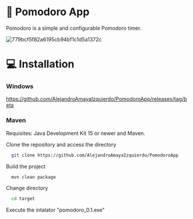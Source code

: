 
# 🍅 Pomodoro App

Pomodoro is a simple and configurable Pomodoro timer.

![779bcf5f82a6195cb94bf1c1d5a1372c](https://user-images.githubusercontent.com/96839165/218332593-70602291-5cdf-4b30-8c22-86cc83a8890f.png)

# 💻 Installation

### Windows

https://github.com/AlejandroAmayaIzquierdo/PomodoroApp/releases/tag/beta

### Maven

Requisites: Java Development Kit 15 or newer and Maven.

Clone the repository and access the directory
```bash
  git clone https://github.com/AlejandroAmayaIzquierdo/PomodoroApp
```
Build the project
```bash
  mvn clean package
```
Change directory
```bash
  cd target
```
Execute the intalator
"pomodoro_0.1.exe"
